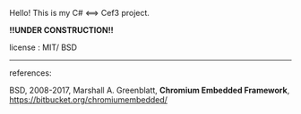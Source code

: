 Hello! 
This is my C# <==> Cef3 project.

**!!UNDER CONSTRUCTION!!**
 

license :  MIT/ BSD

---

references:
	

   BSD, 2008-2017, Marshall A. Greenblatt,  **Chromium Embedded Framework**, https://bitbucket.org/chromiumembedded/



	

